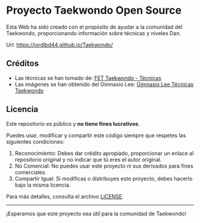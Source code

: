 # Proyecto Taekwondo Open Source

Esta Web ha sido creado con el propósito de ayudar a la comunidad del Taekwondo, proporcionando información sobre técnicas y niveles Dan.

Url: https://jordibd44.github.io/Taekwondo/

## Créditos

- Las técnicas se han tomado de: [FET Taekwondo - Técnicas](https://cms.fetaekwondo.net/assets/9681c6bd-30dc-4e74-b98e-ec040e2a273e)
- Las imágenes se han obtenido del Gimnasio Lee: [Gimnasio Lee Técnicas Taekwondo](https://gimnasiolee.com/taekwondo_html/tecnicas_tkd.html)

## Licencia

Este repositorio es público y **no tiene fines lucrativos**.

Puedes usar, modificar y compartir este código siempre que respetes las siguientes condiciones:

1. Reconocimiento: Debes dar crédito apropiado, proporcionar un enlace al repositorio original y no indicar que tú eres el autor original.
2. No Comercial: No puedes usar este proyecto ni sus derivados para fines comerciales.
3. Compartir Igual: Si modificas o distribuyes este proyecto, debes hacerlo bajo la misma licencia.

Para más detalles, consulta el archivo [LICENSE](LICENSE).

---

¡Esperamos que este proyecto sea útil para la comunidad de Taekwondo!
